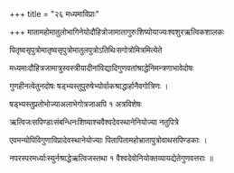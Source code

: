 +++
title = "२६ मध्यमाविप्राः"

+++
मातामहोमातुलोभागिनेयोदौहित्रोजामातागुरुःशिष्योयाज्यःश्वशुरऋत्विकशालकः

पितृष्वसृपुत्रोमातृष्वसृपुत्रोमातुलपुत्रोऽतिथिःसगोत्रोमित्रमित्येते

मध्यमाःदौहित्रजामात्रुस्वस्त्रीयादीनांविद्यादिगुणवतांश्राद्धेनिमन्त्रणाभावेदोषः

गुणहीनत्वेतुनदोषः षड्‌भ्यस्तुपुरुषेभ्योर्वाकश्राद्धार्हानैवगोत्रिणः ।

षड्‌भ्यस्तुप्रतोभोज्याअलाभेगोत्रजाअपि १ अत्रविशेषः

ऋत्विजःसपिण्डाःसंबन्धिनःशिष्याश्चवैश्वदेवस्थानेनियोज्या नतुपित्रे

एवमन्योपिविगुणाविप्रादेवस्थानेयोज्याः पितापितामहोभ्रातापुत्रोवाथसपिण्डकाः ।

नपरस्परमर्ध्याःस्युर्नश्राद्धेऋत्विजस्तथा १ वैश्वदेवोनियोक्तव्यायद्येतेगुणवत्तराः ॥
